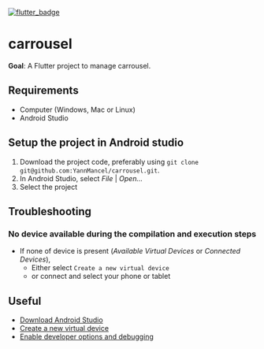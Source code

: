 [![flutter_badge](https://img.shields.io/badge/flutter-v2.10.0-blue?logo=flutter)](https://docs.flutter.dev/development/tools/sdk/releases)

# carrousel
**Goal**: A Flutter project to manage carrousel.

## Requirements
* Computer (Windows, Mac or Linux)
* Android Studio

## Setup the project in Android studio
1. Download the project code, preferably using `git clone git@github.com:YannMancel/carrousel.git`.
2. In Android Studio, select *File* | *Open...*
3. Select the project

## Troubleshooting

### No device available during the compilation and execution steps
* If none of device is present (*Available Virtual Devices* or *Connected Devices*),
    * Either select `Create a new virtual device`
    * or connect and select your phone or tablet

## Useful
* [Download Android Studio](https://developer.android.com/studio)
* [Create a new virtual device](https://developer.android.com/studio/run/managing-avds.html)
* [Enable developer options and debugging](https://developer.android.com/studio/debug/dev-options.html#enable)
